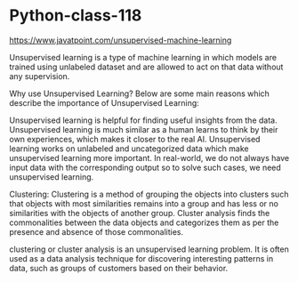 # Python-class-118

https://www.javatpoint.com/unsupervised-machine-learning

Unsupervised learning is a type of machine learning in which models are trained using unlabeled dataset and are allowed to act on that data without any supervision.

Why use Unsupervised Learning?
Below are some main reasons which describe the importance of Unsupervised Learning:

Unsupervised learning is helpful for finding useful insights from the data.
Unsupervised learning is much similar as a human learns to think by their own experiences, which makes it closer to the real AI.
Unsupervised learning works on unlabeled and uncategorized data which make unsupervised learning more important.
In real-world, we do not always have input data with the corresponding output so to solve such cases, we need unsupervised learning.


Clustering: Clustering is a method of grouping the objects into clusters such that objects with most similarities remains into a group and has less or no similarities with the objects of another group. Cluster analysis finds the commonalities between the data objects and categorizes them as per the presence and absence of those commonalities.


clustering or cluster analysis is an unsupervised learning problem. It is often used as a data analysis technique for discovering interesting patterns in data, such as groups of customers based on their behavior.

